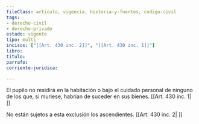 ```yaml
---
fileClass: articulo, vigencia, historia-y-fuentes, codigo-civil
tags:
- derecho-civil
- derecho-privado
estado: vigente
tipo: multi
incisos: ["[[Art. 430 inc. 2]]", "[[Art. 430 inc. 1]]"]
libro:
titulo:
parrafo:
corriente-juridica:

---
```

El pupilo no residirá en la habitación o bajo el cuidado personal de ninguno de los que, si muriese, habrían de suceder en sus bienes. [[Art. 430 inc. 1| ]]

No están sujetos a esta exclusión los ascendientes. [[Art. 430 inc. 2| ]]